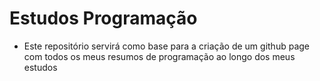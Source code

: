 # Estudos Programação

* Este repositório servirá como base para a criação de um github page com todos os meus resumos de programação ao longo dos meus estudos
